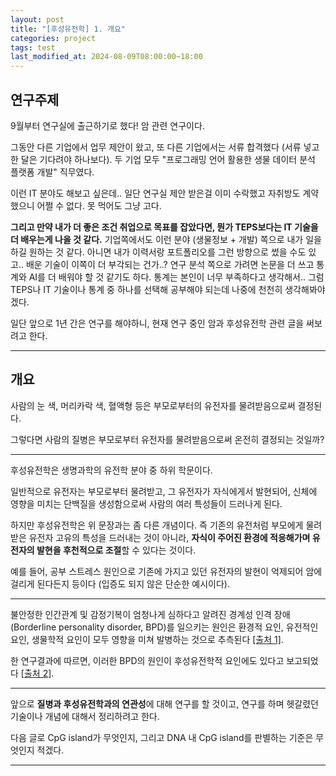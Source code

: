 ```yaml
---
layout: post
title: "[후성유전학] 1. 개요"
categories: project
tags: test
last_modified_at: 2024-08-09T08:00:00~18:00
---  
```



## 연구주제

9월부터 연구실에 출근하기로 했다! 암 관련 연구이다. 

그동안 다른 기업에서 업무 제안이 왔고, 또 다른 기업에서는 서류 합격했다 (서류 넣고 한 달은 기다려야 하나보다). 두 기업 모두 "프로그래밍 언어 활용한 생물 데이터 분석 플랫폼 개발" 직무였다.    

이런 IT 분야도 해보고 싶은데.. 일단 연구실 제안 받은걸 이미 수락했고 자취방도 계약했으니 어쩔 수 없다. 못 먹어도 그냥 고다. 

**그리고 만약 내가 더 좋은 조건 취업으로 목표를 잡았다면, 뭔가 TEPS보다는 IT 기술을 더 배우는게 나을 것 같다.** 기업쪽에서도 이런 분야 (생물정보 + 개발) 쪽으로 내가 일을 하길 원하는 것 같다. 아니면 내가 이력서랑 포트폴리오를 그런 방향으로 썼을 수도 있고.. 배운 기술이 이쪽이 더 부각되는 건가..? 연구 분석 쪽으로 가려면 논문을 더 쓰고 통계와 AI를 더 배워야 할 것 같기도 하다. 통계는 본인이 너무 부족하다고 생각해서.. 그럼 TEPS나 IT 기술이나 통계 중 하나를 선택해 공부해야 되는데 나중에 천천히 생각해봐야겠다.  

일단 앞으로 1년 간은 연구를 해야하니, 현재 연구 중인 암과 후성유전학 관련 글을 써보려고 한다.  

---

## 개요  
사람의 눈 색, 머리카락 색, 혈액형 등은 부모로부터의 유전자를 물려받음으로써 결정된다. 

그렇다면 사람의 질병은 부모로부터 유전자를 물려받음으로써 온전히 결정되는 것일까?  

--- 

후성유전학은 생명과학의 유전학 분야 중 하위 학문이다. 

일반적으로 유전자는 부모로부터 물려받고, 그 유전자가 자식에게서 발현되어, 신체에 영향을 미치는 단백질을 생성함으로써 사람의 여러 특성들이 드러나게 된다.   

하지만 후성유전학은 위 문장과는 좀 다른 개념이다. 즉 기존의 유전처럼 부모에게 물려받은 유전자 고유의 특성을 드러내는 것이 아니라, **자식이 주어진 환경에 적응해가며 유전자의 발현을 후천적으로 조절**할 수 있다는 것이다.  

예를 들어, 공부 스트레스 원인으로 기존에 가지고 있던 유전자의 발현이 억제되어 암에 걸리게 된다든지 등이다 (입증도 되지 않은 단순한 예시이다).

---

불안정한 인간관계 및 감정기복이 엄청나게 심하다고 알려진 경계성 인격 장애 (Borderline personality disorder, BPD)를 일으키는 원인은 환경적 요인, 유전적인 요인, 생물학적 요인이 모두 영향을 미쳐 발병하는 것으로 추측된다 [[출처 1]](https://www.amc.seoul.kr/asan/healthinfo/disease/diseaseDetail.do?contentId=32723).

한 연구결과에 따르면, 이러한 BPD의 원인이 후성유전학적 요인에도 있다고 보고되었다 [[출처 2]](https://www.tandfonline.com/doi/abs/10.4161/epi.6.12.18363).  

--- 

앞으로 **질병과 후성유전학과의 연관성**에 대해 연구를 할 것이고, 연구를 하며 헷갈렸던 기술이나 개념에 대해서 정리하려고 한다.   

다음 글로 CpG island가 무엇인지, 그리고 DNA 내 CpG island를 판별하는 기준은 무엇인지 적겠다.

---